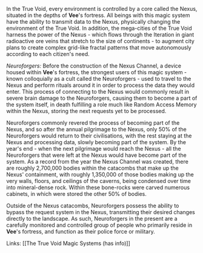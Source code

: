 In the True Void, every environment is controlled by a core called the Nexus, situated in the depths of **Vee**'s fortress. All beings with this magic system have the ability to transmit data to the Nexus, physically changing the environment of the True Void. In addition, the mega-cities of the True Void harness the power of the Nexus - which flows through the Iteration in giant radioactive ore veins that stretch to the size of continents - to augment city plans to create complex grid-like fractal patterns that move autonomously according to each citizen's need.

*Neuroforgers:*
Before the construction of the Nexus Channel, a device housed within **Vee**'s fortress, the strongest users of this magic system - known colloquially as a cult called the Neuroforgers - used to travel to the Nexus and perform rituals around it in order to process the data they would enter. This process of connecting to the Nexus would commonly result in severe brain damage to the Neuroforgers, causing them to become a part of the system itself, in death fulfilling a role much like Random Access Memory within the Nexus, storing the next requests yet to be processed.

Neuroforgers commonly revered the process of becoming part of the Nexus, and so after the annual pilgrimage to the Nexus, only 50% of the Neuroforgers would return to their civilisations, with the rest staying at the Nexus and processing data, slowly becoming part of the system. By the year's end - when the next pilgrimage would reach the Nexus - all the Neuroforgers that were left at the Nexus would have become part of the system. As a record from the year the Nexus Channel was created, there are roughly 2,700,000 bodies within the catacombs that make up the Nexus' containment, with roughly 1,350,000 of those bodies making up the very walls, floors, and ceilings of the caverns, being condensed over time into mineral-dense rock. Within these bone-rocks were carved numerous cabinets, in which were stored the other 50% of bodies.

Outside of the Nexus catacombs, Neuroforgers possess the ability to bypass the request system in the Nexus, transmitting their desired changes directly to the landscape. As such, Neuroforgers in the present are a carefully monitored and controlled group of people who primarily reside in **Vee**'s fortress, and function as their police force or military.

Links:
[[The True Void Magic Systems (has info)]]